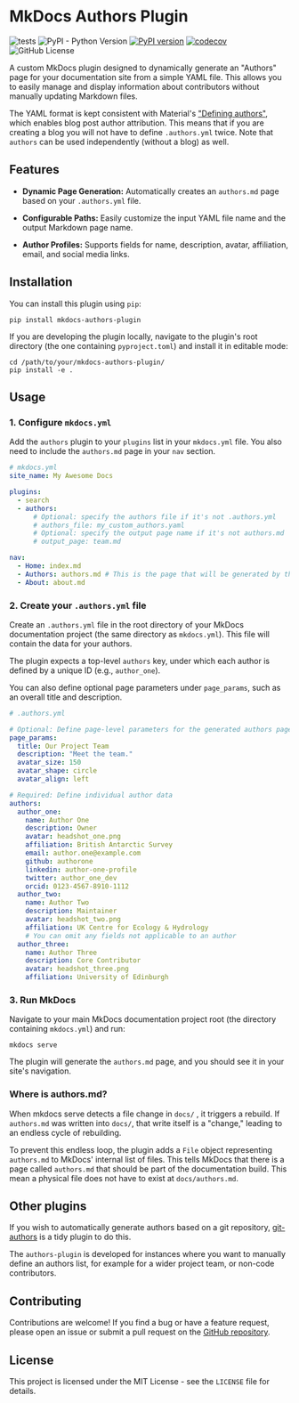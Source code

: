 # MkDocs Authors Plugin
![tests](https://github.com/thomaszwagerman/mkdocs-authors-plugin/actions/workflows/tests.yml/badge.svg)
![PyPI - Python Version](https://img.shields.io/pypi/pyversions/mkdocs-authors-plugin)
[![PyPI version](https://img.shields.io/pypi/v/mkdocs-badges)](https://pypi.org/project/mkdocs-authors-plugin/)
[![codecov](https://codecov.io/gh/thomaszwagerman/mkdocs-authors-plugin/graph/badge.svg?token=Q6FAWKRJMK)](https://codecov.io/gh/thomaszwagerman/mkdocs-authors-plugin)
![GitHub License](https://img.shields.io/github/license/thomaszwagerman/mkdocs-authors-plugin)


A custom MkDocs plugin designed to dynamically generate an "Authors" page for your documentation site from a simple YAML file. This allows you to easily manage and display information about contributors without manually updating Markdown files.

The YAML format is kept consistent with Material's ["Defining authors"](https://squidfunk.github.io/mkdocs-material/tutorials/blogs/navigation/#defining-authors), which enables blog post author attribution. This means that if you are
creating a blog you will not have to define `.authors.yml` twice. Note that `authors` can be used
independently (without a blog) as well.

## Features

* **Dynamic Page Generation:** Automatically creates an `authors.md` page based on your `.authors.yml` file.

* **Configurable Paths:** Easily customize the input YAML file name and the output Markdown page name.

* **Author Profiles:** Supports fields for name, description, avatar, affiliation, email, and social media links.

## Installation

You can install this plugin using `pip`:

```
pip install mkdocs-authors-plugin
```

If you are developing the plugin locally, navigate to the plugin's root directory (the one containing `pyproject.toml`) and install it in editable mode:

```shell
cd /path/to/your/mkdocs-authors-plugin/
pip install -e .
```

## Usage

### 1. Configure `mkdocs.yml`

Add the `authors` plugin to your `plugins` list in your `mkdocs.yml` file. You also need to include the `authors.md` page in your `nav` section.

```yml
# mkdocs.yml
site_name: My Awesome Docs

plugins:
  - search
  - authors:
      # Optional: specify the authors file if it's not .authors.yml
      # authors_file: my_custom_authors.yaml
      # Optional: specify the output page name if it's not authors.md
      # output_page: team.md

nav:
  - Home: index.md
  - Authors: authors.md # This is the page that will be generated by the plugin
  - About: about.md
```

### 2. Create your `.authors.yml` file

Create an `.authors.yml` file in the root directory of your MkDocs documentation project (the same directory as `mkdocs.yml`). This file will contain the data for your authors.

The plugin expects a top-level `authors` key, under which each author is defined by a unique ID (e.g., `author_one`).

You can also define optional page parameters under `page_params`, such as an overall title and 
description.

```yml
# .authors.yml

# Optional: Define page-level parameters for the generated authors page
page_params:
  title: Our Project Team
  description: "Meet the team."
  avatar_size: 150           
  avatar_shape: circle      
  avatar_align: left

# Required: Define individual author data
authors:
  author_one:
    name: Author One
    description: Owner
    avatar: headshot_one.png
    affiliation: British Antarctic Survey
    email: author.one@example.com
    github: authorone
    linkedin: author-one-profile
    twitter: author_one_dev
    orcid: 0123-4567-8910-1112
  author_two:
    name: Author Two
    description: Maintainer
    avatar: headshot_two.png
    affiliation: UK Centre for Ecology & Hydrology
    # You can omit any fields not applicable to an author
  author_three:
    name: Author Three
    description: Core Contributor
    avatar: headshot_three.png
    affiliation: University of Edinburgh
```

### 3. Run MkDocs

Navigate to your main MkDocs documentation project root (the directory containing `mkdocs.yml`) and run:

```shell
mkdocs serve
```

The plugin will generate the `authors.md` page, and you should see it in your site's navigation.

### Where is authors.md?
When mkdocs serve detects a file change in `docs/` , it triggers a rebuild. If `authors.md` was
written into `docs/`, that write itself is a "change," leading to an endless cycle of rebuilding.

To prevent this endless loop, the plugin adds a `File` object representing `authors.md` to MkDocs'
internal list of files. This tells MkDocs that there is a page called `authors.md` that should be
part of the documentation build. This mean a physical file does not have to exist at
`docs/authors.md`.

## Other plugins

If you wish to automatically generate authors based on a git repository, [git-authors](https://github.com/timvink/mkdocs-git-authors-plugin) is a tidy plugin to do this.

The `authors-plugin` is developed for instances where you want to manually define an authors list,
for example for a wider project team, or non-code contributors.  

## Contributing

Contributions are welcome! If you find a bug or have a feature request, please open an issue or submit a pull request on the [GitHub repository](https://github.com/thomaszwagerman/mkdocs-authors-plugin).

## License

This project is licensed under the MIT License - see the `LICENSE` file for details.

